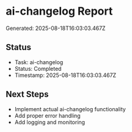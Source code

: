 # ai-changelog Report

Generated: 2025-08-18T16:03:03.467Z

## Status
- Task: ai-changelog
- Status: Completed
- Timestamp: 2025-08-18T16:03:03.467Z

## Next Steps
- Implement actual ai-changelog functionality
- Add proper error handling
- Add logging and monitoring
